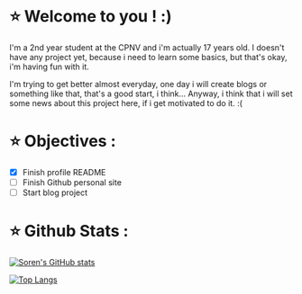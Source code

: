 # :star: Welcome to you ! :)

I'm a 2nd year student at the CPNV and i'm actually 17 years old. I doesn't have any project yet, because i need to learn some basics, but that's okay, i'm having fun with it.  

I'm trying to get better almost everyday, one day i will create blogs or something like that, that's a good start, i think...
Anyway, i think that i will set some news about this project here, if i get motivated to do it. :(

# :star: Objectives :

- [X] Finish profile README
- [ ] Finish Github personal site
- [ ] Start blog project

# :star: Github Stats :

[![Soren's GitHub stats](https://github-readme-stats.vercel.app/api?username=Soreenn&show_icons=true&theme=dracula)](https://github.com/anuraghazra/github-readme-stats)     
     
[![Top Langs](https://github-readme-stats.vercel.app/api/top-langs/?username=Soreenn&layout=compact)](https://github.com/anuraghazra/github-readme-stats)

